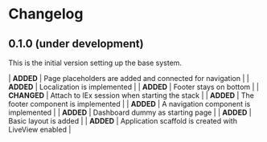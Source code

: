 # Changelog

## 0.1.0 (under development)

This is the initial version setting up the base system.

| **ADDED** | Page placeholders are added and connected for navigation |
| **ADDED** | Localization is implemented |
| **ADDED** | Footer stays on bottom |
| **CHANGED** | Attach to IEx session when starting the stack |
| **ADDED** | The footer component is implemented |
| **ADDED** | A navigation component is implemented |
| **ADDED** | Dashboard dummy as starting page |
| **ADDED** | Basic layout is added |
| **ADDED** | Application scaffold is created with LiveView enabled |
